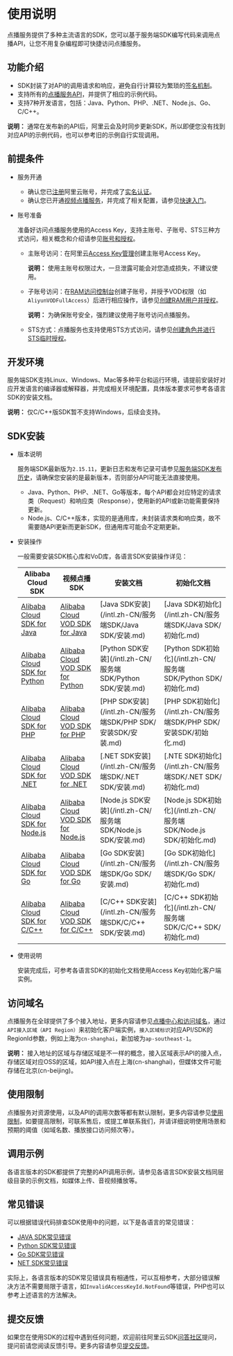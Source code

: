 # 使用说明

点播服务提供了多种主流语言的SDK，您可以基于服务端SDK编写代码来调用点播API，让您不用复杂编程即可快捷访问点播服务。

## 功能介绍

-   SDK封装了对API的调用请求和响应，避免自行计算较为繁琐的[签名机制](/intl.zh-CN/服务端API/调用方式/签名机制.md)。
-   支持所有的[点播服务API](/intl.zh-CN/服务端API/API概览.md)，并提供了相应的示例代码。
-   支持7种开发语言，包括：Java、Python、PHP、.NET、Node.js、Go、C/C++。

**说明：** 通常在发布新的API后，阿里云会及时同步更新SDK，所以即便您没有找到对应API的示例代码，也可以参考旧的示例自行实现调用。

## 前提条件

-   服务开通
    -   确认您已[注册](https://account.aliyun.com/register/register.htm?spm=a2c4g.11186623.2.27.215d276d3EY5iw&oauth_callback=https%3A%2F%2Fvod.console.aliyun.com%2F&lang=zh)阿里云账号，并完成了[实名认证](https://help.aliyun.com/knowledge_list/37170.html?spm=a2c4g.11186623.2.28.215d276d3EY5iw)。
    -   确认您已开通[视频点播服务](https://www.aliyun.com/product/vod?spm=a2c4g.11186623.2.29.215d276d3EY5iw)，并完成了相关配置，请参见[快速入门](/intl.zh-CN/快速入门/开始使用视频点播.md)。
-   账号准备

    准备好访问点播服务使用的Access Key，支持主账号、子账号、STS三种方式访问，相关概念和介绍请参见[账号和授权](/intl.zh-CN/开发指南/账号和授权/概述.md)。

    -   主账号访问：在阿里云[Access Key管理](https://usercenter.console.aliyun.com/#/manage/ak)创建主账号Access Key。

        **说明：** 使用主账号权限过大，一旦泄露可能会对您造成损失，不建议使用。

    -   子账号访问：在[RAM访问控制台](https://ram.console.aliyun.com/?spm=a2c4g.11186623.2.33.215d276dGgGSSY#/user/list)创建子账号，并授予VOD权限（如`AliyunVODFullAccess`）后进行相应操作，请参见[创建RAM用户并授权](/intl.zh-CN/开发指南/账号和授权/创建RAM用户并授权.md)。

        **说明：** 为确保账号安全，强烈建议使用子账号访问点播服务。

    -   STS方式：点播服务也支持使用STS方式访问，请参见[创建角色并进行STS临时授权](/intl.zh-CN/开发指南/账号和授权/创建角色并进行STS临时授权.md)。

## 开发环境

服务端SDK支持Linux、Windows、Mac等多种平台和运行环境，请提前安装好对应开发语言的编译器或解释器，并完成相关环境配置，具体版本要求可参考各语言SDK的安装文档。

**说明：** 仅C/C++版SDK暂不支持Windows，后续会支持。

## SDK安装

-   版本说明

    服务端SDK最新版为`2.15.11`，更新日志和发布记录可请参见[服务端SDK发布历史](/intl.zh-CN/SDK下载/服务端SDK发布历史.md)，请确保您安装的是最新版本，否则部分API可能无法直接使用。

    -   Java、Python、PHP、.NET、Go等版本，每个API都会对应特定的请求类（Request）和响应类（Response），使用新的API或新功能需要保持更新。
    -   Node.js、C/C++版本，实现的是通用库，未封装请求类和响应类，故不需要随API更新而更新SDK，但通用库可能会不定期更新。
-   安装操作

    一般需要安装SDK核心库和VoD库，各语言SDK安装操作详见：

    |Alibaba Cloud SDK|视频点播SDK|安装文档|初始化文档|
    |-----------------|-------|----|-----|
    |[Alibaba Cloud SDK for Java](https://open.aliyun.com/sdk?language=java&product=sdkcore)|[Alibaba Cloud VOD SDK for Java](https://open.aliyun.com/sdk?language=java&product=vod)|[Java SDK安装](/intl.zh-CN/服务端SDK/Java SDK/安装.md)|[Java SDK初始化](/intl.zh-CN/服务端SDK/Java SDK/初始化.md)|
    |[Alibaba Cloud SDK for Python](https://open.aliyun.com/sdk?language=python&product=sdkcore)|[Alibaba Cloud VOD SDK for Python](https://open.aliyun.com/sdk?language=python&product=vod)|[Python SDK安装](/intl.zh-CN/服务端SDK/Python SDK/安装.md)|[Python SDK初始化](/intl.zh-CN/服务端SDK/Python SDK/初始化.md)|
    |[Alibaba Cloud SDK for PHP](https://open.aliyun.com/sdk?language=php&product=sdkcore)|[Alibaba Cloud VOD SDK for PHP](https://open.aliyun.com/sdk?language=php&product=vod)|[PHP SDK安装](/intl.zh-CN/服务端SDK/PHP SDK/安装SDK/安装.md)|[PHP SDK初始化](/intl.zh-CN/服务端SDK/PHP SDK/安装SDK/初始化.md)|
    |[Alibaba Cloud SDK for .NET](https://open.aliyun.com/sdk?language=php&product=sdkcore)|[Alibaba Cloud VOD SDK for .NET](https://open.aliyun.com/sdk?language=net&product=vod)|[.NET SDK安装](/intl.zh-CN/服务端SDK/.NET SDK/安装.md)|[.NTE SDK初始化](/intl.zh-CN/服务端SDK/.NET SDK/初始化.md)|
    |[Alibaba Cloud SDK for Node.js](https://open.aliyun.com/sdk?language=nodejs&product=sdkcore)|[Alibaba Cloud VOD SDK for Node.js](https://open.aliyun.com/sdk?language=nodejs&product=vod)|[Node.js SDK安装](/intl.zh-CN/服务端SDK/Node.js SDK/安装.md)|[Node.js SDK初始化](/intl.zh-CN/服务端SDK/Node.js SDK/初始化.md)|
    |[Alibaba Cloud SDK for Go](https://open.aliyun.com/sdk?language=go&product=sdkcore)|[Alibaba Cloud VOD SDK for Go](https://open.aliyun.com/sdk?language=go&product=vod)|[Go SDK安装](/intl.zh-CN/服务端SDK/Go SDK/安装.md)|[Go SDK初始化](/intl.zh-CN/服务端SDK/Go SDK/初始化.md)|
    |[Alibaba Cloud SDK for C/C++](https://open.aliyun.com/sdk?language=cpp&product=sdkcore)|[Alibaba Cloud VOD SDK for C/C++](http://docs-aliyun.cn-hangzhou.oss.aliyun-inc.com/assets/attach/101254/cn_zh/1545981303612/aliyun-c-sdk-vod.tar.gz?file=aliyun-c-sdk-vod.tar.gz)|[C/C++ SDK安装](/intl.zh-CN/服务端SDK/C/C++ SDK/安装.md)|[C/C++ SDK初始化](/intl.zh-CN/服务端SDK/C/C++ SDK/初始化.md)|

-   使用说明

    安装完成后，可参考各语言SDK的初始化文档使用Access Key初始化客户端实例。


## 访问域名

点播服务在全球提供了多个接入地址，更多内容请参见[点播中心和访问域名](/intl.zh-CN/开发指南/点播中心和访问域名.md)，通过`API接入区域（API Region）`来初始化客户端实例，`接入区域标识`对应API/SDK的RegionId参数，例如上海为`cn-shanghai`，新加坡为`ap-southeast-1`。

**说明：** 接入地址的区域与存储区域是不一样的概念，接入区域表示API的接入点，存储区域对应OSS的区域，如API接入点在上海\(cn-shanghai\)，但媒体文件可能存储在北京\(cn-beijing\)。

## 使用限制

点播服务对资源使用，以及API的调用次数等都有默认限制，更多内容请参见[使用限制](/intl.zh-CN/产品简介/使用限制.md)，如要提高限制，可联系售后，或提工单联系我们，并请详细说明使用场景和预期的阈值（如域名数、播放接口访问频次等）。

## 调用示例

各语言版本的SDK都提供了完整的API调用示例，请参见各语言SDK安装文档同层级目录的示例文档，如媒体上传、音视频播放等。

## 常见错误

可以根据错误代码排查SDK使用中的问题，以下是各语言的常见错误：

-   [JAVA SDK常见错误](https://help.aliyun.com/document_detail/66505.html?spm=a2c4g.11186623.2.67.215d276dm3zK7H#concept-ul4-wlk-zdb)
-   [Python SDK常见错误](https://help.aliyun.com/document_detail/67115.html?spm=a2c4g.11186623.2.68.215d276dCz8Rih#concept-ul4-wlk-zdb)
-   [Go SDK常见错误](https://help.aliyun.com/document_detail/66230.html?spm=a2c4g.11186623.2.69.215d276d2UuBMb#concept-ul4-wlk-zdb)
-   [NET SDK常见错误](https://help.aliyun.com/document_detail/66519.html?spm=a2c4g.11186623.2.70.215d276dYpgQbe#concept-ul4-wlk-zdb)

实际上，各语言版本的SDK常见错误具有相通性，可以互相参考，大部分错误解决方法不需要局限于语言，如`InvalidAccessKeyId.NotFound`等错误，PHP也可以参考上述语言的方法解决。

## 提交反馈

如果您在使用SDK的过程中遇到任何问题，欢迎前往阿里云SDK[问答社区](https://yq.aliyun.com/tags/type_ask-tagid_23350?spm=a2c4g.11186623.2.71.215d276dR8JY7Z)提问，提问前请您阅读反馈引导。更多内容请参见[提交反馈](https://help.aliyun.com/document_detail/93957.html?spm=a2c4g.11186623.2.72.215d276dR8JY7Z)。

